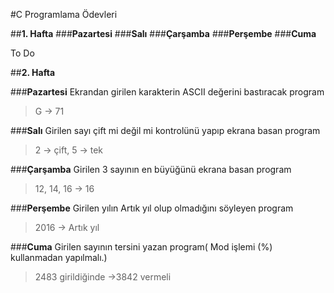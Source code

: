 

#C Programlama Ödevleri

##**1. Hafta**
###**Pazartesi**
###**Salı**
###**Çarşamba**
###**Perşembe**
###**Cuma**
  
To Do

##**2. Hafta**

###**Pazartesi** 
Ekrandan girilen karakterin ASCII değerini bastıracak program
>G -> 71 
 
###**Salı**
Girilen sayı çift mi değil mi kontrolünü yapıp ekrana basan program
>2 -> çift, 5 -> tek
 
###**Çarşamba**
Girilen 3 sayının en büyüğünü ekrana basan program
>12, 14, 16 -> 16
 
###**Perşembe**
Girilen yılın Artık yıl olup olmadığını söyleyen program 
>2016 -> Artık yıl
 
###**Cuma**
Girilen sayının tersini yazan program( Mod işlemi (%) kullanmadan yapılmalı.)
>2483 girildiğinde ->3842  vermeli
